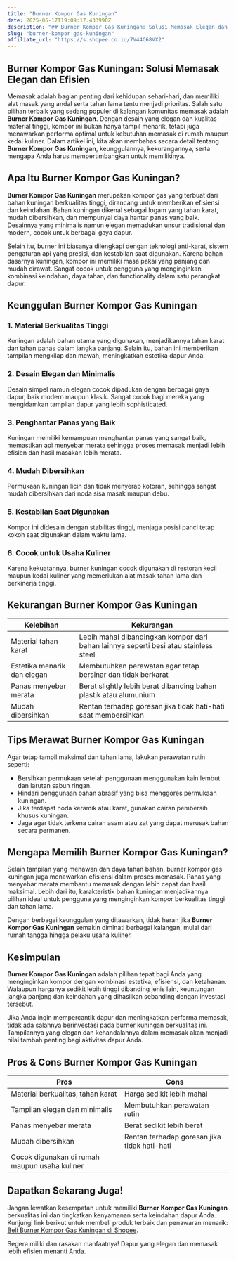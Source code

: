 ```yaml
---
title: "Burner Kompor Gas Kuningan"
date: 2025-06-17T19:09:17.433990Z
description: "## Burner Kompor Gas Kuningan: Solusi Memasak Elegan dan Efisien..."
slug: "burner-kompor-gas-kuningan"
affiliate_url: "https://s.shopee.co.id/7V44C68VX2"
---
```

## Burner Kompor Gas Kuningan: Solusi Memasak Elegan dan Efisien

Memasak adalah bagian penting dari kehidupan sehari-hari, dan memiliki alat masak yang andal serta tahan lama tentu menjadi prioritas. Salah satu pilihan terbaik yang sedang populer di kalangan komunitas memasak adalah **Burner Kompor Gas Kuningan**. Dengan desain yang elegan dan kualitas material tinggi, kompor ini bukan hanya tampil menarik, tetapi juga menawarkan performa optimal untuk kebutuhan memasak di rumah maupun kedai kuliner. Dalam artikel ini, kita akan membahas secara detail tentang **Burner Kompor Gas Kuningan**, keunggulannya, kekurangannya, serta mengapa Anda harus mempertimbangkan untuk memilikinya.

## Apa Itu Burner Kompor Gas Kuningan?

**Burner Kompor Gas Kuningan** merupakan kompor gas yang terbuat dari bahan kuningan berkualitas tinggi, dirancang untuk memberikan efisiensi dan keindahan. Bahan kuningan dikenal sebagai logam yang tahan karat, mudah dibersihkan, dan mempunyai daya hantar panas yang baik. Desainnya yang minimalis namun elegan memadukan unsur tradisional dan modern, cocok untuk berbagai gaya dapur.

Selain itu, burner ini biasanya dilengkapi dengan teknologi anti-karat, sistem pengaturan api yang presisi, dan kestabilan saat digunakan. Karena bahan dasarnya kuningan, kompor ini memiliki masa pakai yang panjang dan mudah dirawat. Sangat cocok untuk pengguna yang menginginkan kombinasi keindahan, daya tahan, dan functionality dalam satu perangkat dapur.

## Keunggulan Burner Kompor Gas Kuningan

### 1. Material Berkualitas Tinggi
Kuningan adalah bahan utama yang digunakan, menjadikannya tahan karat dan tahan panas dalam jangka panjang. Selain itu, bahan ini memberikan tampilan mengkilap dan mewah, meningkatkan estetika dapur Anda.

### 2. Desain Elegan dan Minimalis
Desain simpel namun elegan cocok dipadukan dengan berbagai gaya dapur, baik modern maupun klasik. Sangat cocok bagi mereka yang mengidamkan tampilan dapur yang lebih sophisticated.

### 3. Penghantar Panas yang Baik
Kuningan memiliki kemampuan menghantar panas yang sangat baik, memastikan api menyebar merata sehingga proses memasak menjadi lebih efisien dan hasil masakan lebih merata.

### 4. Mudah Dibersihkan
Permukaan kuningan licin dan tidak menyerap kotoran, sehingga sangat mudah dibersihkan dari noda sisa masak maupun debu.

### 5. Kestabilan Saat Digunakan
Kompor ini didesain dengan stabilitas tinggi, menjaga posisi panci tetap kokoh saat digunakan dalam waktu lama.

### 6. Cocok untuk Usaha Kuliner
Karena kekuatannya, burner kuningan cocok digunakan di restoran kecil maupun kedai kuliner yang memerlukan alat masak tahan lama dan berkinerja tinggi.

## Kekurangan Burner Kompor Gas Kuningan

| Kelebihan | Kekurangan |
|------------|--------------|
| Material tahan karat | Lebih mahal dibandingkan kompor dari bahan lainnya seperti besi atau stainless steel |
| Estetika menarik dan elegan | Membutuhkan perawatan agar tetap bersinar dan tidak berkarat |
| Panas menyebar merata | Berat slightly lebih berat dibanding bahan plastik atau alumunium |
| Mudah dibersihkan | Rentan terhadap goresan jika tidak hati-hati saat membersihkan |

## Tips Merawat Burner Kompor Gas Kuningan

Agar tetap tampil maksimal dan tahan lama, lakukan perawatan rutin seperti:

- Bersihkan permukaan setelah penggunaan menggunakan kain lembut dan larutan sabun ringan.
- Hindari penggunaan bahan abrasif yang bisa menggores permukaan kuningan.
- Jika terdapat noda keramik atau karat, gunakan cairan pembersih khusus kuningan.
- Jaga agar tidak terkena cairan asam atau zat yang dapat merusak bahan secara permanen.

## Mengapa Memilih Burner Kompor Gas Kuningan?

Selain tampilan yang menawan dan daya tahan bahan, burner kompor gas kuningan juga menawarkan efisiensi dalam proses memasak. Panas yang menyebar merata membantu memasak dengan lebih cepat dan hasil maksimal. Lebih dari itu, karakteristik bahan kuningan menjadikannya pilihan ideal untuk pengguna yang menginginkan kompor berkualitas tinggi dan tahan lama.

Dengan berbagai keunggulan yang ditawarkan, tidak heran jika **Burner Kompor Gas Kuningan** semakin diminati berbagai kalangan, mulai dari rumah tangga hingga pelaku usaha kuliner.

## Kesimpulan

**Burner Kompor Gas Kuningan** adalah pilihan tepat bagi Anda yang menginginkan kompor dengan kombinasi estetika, efisiensi, dan ketahanan. Walaupun harganya sedikit lebih tinggi dibanding jenis lain, keuntungan jangka panjang dan keindahan yang dihasilkan sebanding dengan investasi tersebut.

Jika Anda ingin mempercantik dapur dan meningkatkan performa memasak, tidak ada salahnya berinvestasi pada burner kuningan berkualitas ini. Tampilannya yang elegan dan kehandalannya dalam memasak akan menjadi nilai tambah penting bagi aktivitas dapur Anda.

## Pros & Cons Burner Kompor Gas Kuningan

| **Pros** | **Cons** |
|---------------------------|----------------------------|
| Material berkualitas, tahan karat | Harga sedikit lebih mahal |
| Tampilan elegan dan minimalis | Membutuhkan perawatan rutin |
| Panas menyebar merata | Berat sedikit lebih berat |
| Mudah dibersihkan | Rentan terhadap goresan jika tidak hati-hati |
| Cocok digunakan di rumah maupun usaha kuliner | |

## Dapatkan Sekarang Juga!

Jangan lewatkan kesempatan untuk memiliki **Burner Kompor Gas Kuningan** berkualitas ini dan tingkatkan kenyamanan serta keindahan dapur Anda. Kunjungi link berikut untuk membeli produk terbaik dan penawaran menarik: [Beli Burner Kompor Gas Kuningan di Shopee](https://s.shopee.co.id/7V44C68VX2).

Segera miliki dan rasakan manfaatnya! Dapur yang elegan dan memasak lebih efisien menanti Anda.